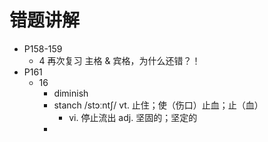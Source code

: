 # 错题讲解

- P158-159
  - 4 再次复习 主格 & 宾格，为什么还错？！
- P161
  - 16
    - diminish
    - stanch /stɔːntʃ/ vt. 止住；使（伤口）止血；止（血）
      - vi. 停止流出 adj. 坚固的；坚定的
    -  


